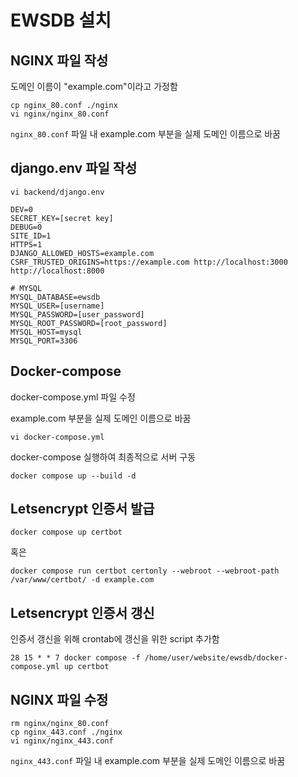 # EWSDB 설치

## NGINX 파일 작성

도메인 이름이 "example.com"이라고 가정함

```
cp nginx_80.conf ./nginx
vi nginx/nginx_80.conf
```

`nginx_80.conf` 파일 내 example.com 부분을 실제 도메인 이름으로 바꿈

## django.env 파일 작성

```
vi backend/django.env
```

```
DEV=0
SECRET_KEY=[secret key]
DEBUG=0
SITE_ID=1
HTTPS=1
DJANGO_ALLOWED_HOSTS=example.com
CSRF_TRUSTED_ORIGINS=https://example.com http://localhost:3000 http://localhost:8000

# MYSQL
MYSQL_DATABASE=ewsdb
MYSQL_USER=[username]
MYSQL_PASSWORD=[user_password]
MYSQL_ROOT_PASSWORD=[root_password]
MYSQL_HOST=mysql
MYSQL_PORT=3306
```

## Docker-compose

docker-compose.yml 파일 수정

example.com 부분을 실제 도메인 이름으로 바꿈

```
vi docker-compose.yml
```

docker-compose 실행하여 최종적으로 서버 구동

```
docker compose up --build -d
```

## Letsencrypt 인증서 발급

```
docker compose up certbot
```

혹은

```
docker compose run certbot certonly --webroot --webroot-path /var/www/certbot/ -d example.com
```

## Letsencrypt 인증서 갱신

인증서 갱신을 위해 crontab에 갱신을 위한 script 추가함

```
28 15 * * 7 docker compose -f /home/user/website/ewsdb/docker-compose.yml up certbot
```

## NGINX 파일 수정

```
rm nginx/nginx_80.conf
cp nginx_443.conf ./nginx
vi nginx/nginx_443.conf
```

`nginx_443.conf` 파일 내 example.com 부분을 실제 도메인 이름으로 바꿈
